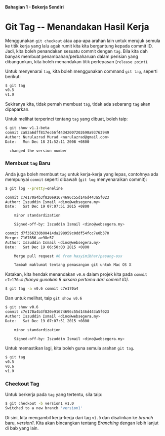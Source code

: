 #### Bahagian 1 - Bekerja Sendiri

# Git Tag -- Menandakan Hasil Kerja

Menggunakan `git checkout` atau apa-apa arahan lain untuk merujuk semula ke titik kerja yang lalu agak rumit kita kita bergantung kepada commit ID. Jadi, kita boleh penandakan sesuatu commit dengan ```tag```. Bila kita dah banyak membuat penambahan/perbaharuan dalam perisian yang dibangunkan, kita boleh menandakan titik perlepasan (`release point`).

Untuk menyenarai `tag`, kita boleh menggunakan command `git tag`, seperti berikut:

```sh
$ git tag
v0.5
v1.0
```

Sekiranya kita, tidak pernah membuat `tag`, tidak ada sebarang `tag` akan dipaparkan.

Untuk melihat terperinci tentang `tag` yang dibuat, boleh taip:

```sh
$ git show v1.1-beta
commit ca82a6dff817ec66f44342007202690a93763949
Author: Nurulazrad Murad <nurulazrad@gmail.com>
Date:   Mon Dec 18 21:52:11 2008 +0800

  changed the version number
```

### Membuat `tag` Baru

Anda juga boleh membuat `tag` untuk kerja-kerja yang lepas, contohnya ada mempunyai `commit` seperti dibawah (`git log` menyenaraikan commit):

```sh
$ git log --pretty=oneline

commit c7e170a4b3f820e91674696c55d146d443a5f023
Author: Iszuddin Ismail <dino@websegera.my>
Date:   Sat Dec 19 07:07:51 2015 +0800

    minor standardization

    Signed-off-by: Iszuddin Ismail <dino@websegera.my>

commit d7f356330b00414da298959c0ddf54fcc7e0b370
Merge: 7167656 ae98e57
Author: Iszuddin Ismail <dino@websegera.my>
Date:   Sat Dec 19 06:50:03 2015 +0800

    Merge pull request #6 from hasyimibhar/pasang-osx

    Tambah maklumat tentang pemasangan git untuk Mac OS X
```

Katakan, kita hendak menandakan `v0.6` dalam projek kita pada `commit c7e170a4` _(hanya gunakan 8 aksara pertama dari commit ID)_.

```sh
$ git tag -a v0.6 commit c7e170a4
```

Dan untuk melihat, taip `git show v0.6`

```sh
$ git show v0.6
commit c7e170a4b3f820e91674696c55d146d443a5f023
Author: Iszuddin Ismail <dino@websegera.my>
Date:   Sat Dec 19 07:07:51 2015 +0800

    minor standardization

    Signed-off-by: Iszuddin Ismail <dino@websegera.my>
```

Untuk memastikan lagi, kita boleh guna semula arahan `git tag`.

```sh
$ git tag
v0.5
v0.6
v1.0
```

### Checkout Tag

Untuk berkerja pada `tag` yang tertentu, sila taip:

```sh
$ git checkout -b version1 v1.0
Switched to a new branch 'version1'
```

Di sini, kita mengambil kerja-kerja dari tag `v1.0` dan disalinkan ke _branch_ baru, *version1*. Kita akan bincangkan tentang *Branching* dengan lebih lanjut di bab yang lain.
